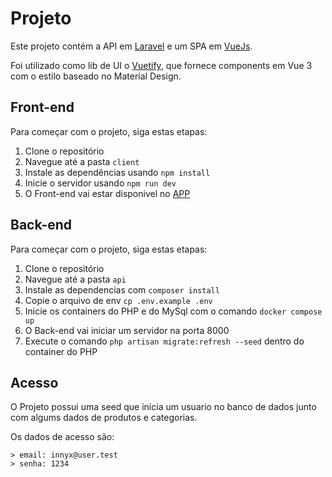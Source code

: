 # Projeto

Este projeto contém a API em [Laravel](https://laravel.com/) e um SPA em [VueJs](https://vuejs.org/).

Foi utilizado como lib de UI o [Vuetify](https://vuetifyjs.com/), que fornece components em Vue 3 com o estilo baseado no Material Design.

## Front-end

Para começar com o projeto, siga estas etapas:

1. Clone o repositório
2. Navegue até a pasta `client`
3. Instale as dependências usando `npm install`
4. Inicie o servidor usando `npm run dev`
5. O Front-end vai estar disponivel no [APP](http://localhost:3000/)

## Back-end

Para começar com o projeto, siga estas etapas:

1. Clone o repositório
2. Navegue até a pasta `api`
3. Instale as dependencias com `composer install`
4. Copie o arquivo de env `cp .env.example .env`
5. Inicie os containers do PHP e do MySql com o comando `docker compose up`
6. O Back-end vai iniciar um servidor na porta 8000
7. Execute o comando `php artisan migrate:refresh --seed` dentro do container do PHP

## Acesso

O Projeto possui uma seed que inicia um usuario no banco de dados junto com algums dados de produtos e categorias.

Os dados de acesso são:

```
> email: innyx@user.test
> senha: 1234
```
